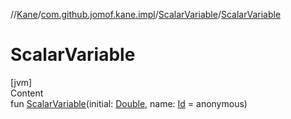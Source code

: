 //[Kane](../../index.md)/[com.github.jomof.kane.impl](../index.md)/[ScalarVariable](index.md)/[ScalarVariable](-scalar-variable.md)



# ScalarVariable  
[jvm]  
Content  
fun [ScalarVariable](-scalar-variable.md)(initial: [Double](https://kotlinlang.org/api/latest/jvm/stdlib/kotlin/-double/index.html), name: [Id](../index.md#%5Bcom.github.jomof.kane.impl%2FId%2F%2F%2FPointingToDeclaration%2F%5D%2FClasslikes%2F-1691848896) = anonymous)  



